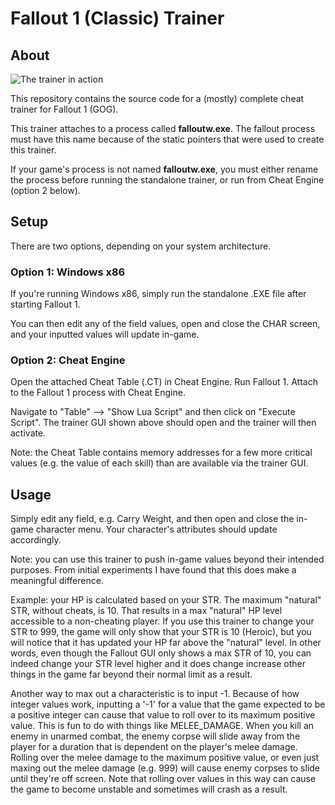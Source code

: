 # Fallout 1 (Classic) Trainer

## About

![The trainer in action](https://github.com/danjaaron/Fallout1-Trainer/blob/master/fallout1-trainer-whole.PNG)

This repository contains the source code for a (mostly) complete cheat trainer for Fallout 1 (GOG).

This trainer attaches to a process called **falloutw.exe**. The fallout process must have this name because of the static pointers that were used to create this trainer.

If your game's process is not named **falloutw.exe**, you must either rename the process before running the standalone trainer, or run from Cheat Engine (option 2 below). 

## Setup

There are two options, depending on your system architecture.

### Option 1: Windows x86

If you're running Windows x86, simply run the standalone .EXE file after starting Fallout 1.

You can then edit any of the field values, open and close the CHAR screen, and your inputted values will update in-game.

### Option 2: Cheat Engine

Open the attached Cheat Table (.CT) in Cheat Engine. Run Fallout 1. Attach to the Fallout 1 process with Cheat Engine. 

Navigate to "Table" --> "Show Lua Script" and then click on "Execute Script". The trainer GUI shown above should open and the trainer will then activate. 

Note: the Cheat Table contains memory addresses for a few more critical values (e.g. the value of each skill) than are available via the trainer GUI.

## Usage

Simply edit any field, e.g. Carry Weight, and then open and close the in-game character menu. Your character's attributes should update accordingly. 

Note: you can use this trainer to push in-game values beyond their intended purposes. From initial experiments I have found that this does make a meaningful difference.

Example: your HP is calculated based on your STR. The maximum "natural" STR, without cheats, is 10. That results in a max "natural" HP level accessible to a non-cheating player. If you use this trainer to change your STR to 999, the game will only show that your STR is 10 (Heroic), but you will notice that it has updated your HP far above the "natural" level. In other words, even though the Fallout GUI only shows a max STR of 10, you can indeed change your STR level higher and it does change increase other things in the game far beyond their normal limit as a result. 

Another way to max out a characteristic is to input -1. Because of how integer values work, inputting a '-1' for a value that the game expected to be a positive integer can cause that value to roll over to its maximum positive value. This is fun to do with things like MELEE_DAMAGE. When you kill an enemy in unarmed combat, the enemy corpse will slide away from the player for a duration that is dependent on the player's melee damage. Rolling over the melee damage to the maximum positive value, or even just maxing out the melee damage (e.g. 999) will cause enemy corpses to slide until they're off screen. Note that rolling over values in this way can cause the game to become unstable and sometimes will crash as a result. 
